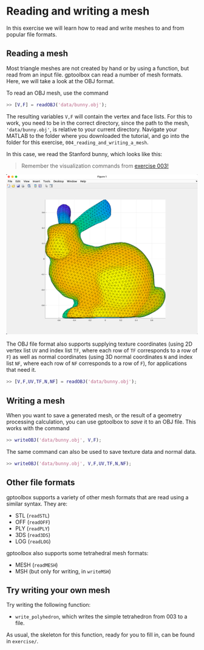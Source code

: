 # Reading and writing a mesh

In this exercise we will learn how to read and write meshes to and from popular
file formats.


## Reading a mesh

Most triangle meshes are not created by hand or by using a function, but read
from an input file.
gptoolbox can read a number of mesh formats.
Here, we will take a look at the OBJ format.

To read an OBJ mesh, use the command
```MATLAB
>> [V,F] = readOBJ('data/bunny.obj');
```
The resulting variables `V,F` will contain the vertex and face lists.
For this to work, you need to be in the correct directory, since the path to
the mesh, `'data/bunny.obj'`, is relative to your current directory.
Navigate your MATLAB to the folder where you downloaded the tutorial, and go
into the folder for this exercise, `004_reading_and_writing_a_mesh`.

In this case, we read the Stanford bunny, which looks like this:
> Remember the visualization commands from [exercise 003!](../003_a_triangle_mesh/003_a_triangle_mesh.md)

![The Stanford bunny, loaded from an OBJ file](assets/bunnyread.png)

The OBJ file format also supports supplying texture coordinates (using 2D vertex
list `UV` and index list `TF`, where each row of `TF` corresponds to a row of
`F`) as well as normal coordinates (using 3D normal coordinates `N` and index
list `NF`, where each row of `NF` corresponds to a row of `F`), for applications
that need it.
```MATLAB
>> [V,F,UV,TF,N,NF] = readOBJ('data/bunny.obj');
```

## Writing a mesh

When you want to save a generated mesh, or the result of a geometry processing
calculation, you can use gptoolbox to _save_ it to an OBJ file.
This works with the command
```MATLAB
>> writeOBJ('data/bunny.obj', V,F);
```

The same command can also be used to save texture data and normal data.
```MATLAB
>> writeOBJ('data/bunny.obj', V,F,UV,TF,N,NF);
```


## Other file formats

gptoolbox supports a variety of other mesh formats that are read using a
similar syntax.
They are:
* STL (`readSTL`)
* OFF (`readOFF`)
* PLY (`readPLY`)
* 3DS (`read3DS`)
* LOG (`readLOG`)

gptoolbox also supports some tetrahedral mesh formats:
* MESH (`readMESH`)
* MSH (but only for writing, in `writeMSH`)



## Try writing your own mesh

Try writing the following function:
* `write_polyhedron`, which writes the simple tetrahedron from 003 to a file.

As usual, the skeleton for this function, ready for you to fill in, can be
found in `exercise/`.
